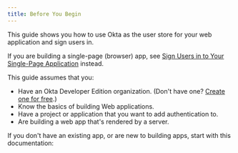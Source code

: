 ```yaml
---
title: Before You Begin
---
```

This guide shows you how to use Okta as the user store for your web application and sign users in.

If you are building a single-page (browser) app, see [Sign Users in to Your Single-Page Application](/guides/sign-into-spa/) instead.
<!-- Or, if you are building a server that returns API responses (but not HTML), see [Protect Your API Endpoints](/guides/protect-your-api). -->

This guide assumes that you:

* Have an Okta Developer Edition organization. (Don't have one? [Create one for free](https://developer.okta.com/signup).)
* Know the basics of building Web applications.
* Have a project or application that you want to add authentication to.
* Are building a web app that's rendered by a server.

If you don't have an existing app, or are new to building apps, start with this documentation:

<StackSelector snippet="create-app"/>

<NextSectionLink/>
